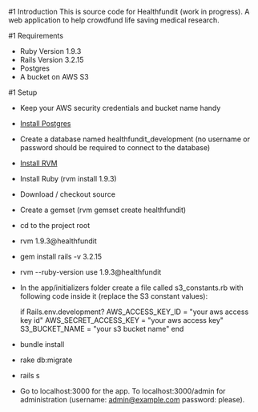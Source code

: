 #1 Introduction
This is source code for Healthfundit (work in progress). A web application to help crowdfund life saving medical research.

#1 Requirements
+ Ruby Version 1.9.3
+ Rails Version 3.2.15
+ Postgres
+ A bucket on AWS S3

#1 Setup
+ Keep your AWS security credentials and bucket name handy
+ [Install Postgres](http://www.postgresql.org/download/macosx/)
+ Create a database named healthfundit_development (no username or password should be required to connect to the database)
+ [Install RVM](http://rvm.io/rvm/install)
+ Install Ruby (rvm install 1.9.3)
+ Download / checkout source
+ Create a gemset (rvm gemset create healthfundit)
+ cd to the project root
+ rvm 1.9.3@healthfundit
+ gem install rails -v 3.2.15
+ rvm --ruby-version use 1.9.3@healthfundit
+ In the app/initializers folder create a file called s3_constants.rb with following code inside it (replace the S3 constant values):

    if Rails.env.development?
        AWS_ACCESS_KEY_ID = "your aws access key id"
        AWS_SECRET_ACCESS_KEY = "your aws access key"
        S3_BUCKET_NAME = "your s3 bucket name"
    end

+ bundle install
+ rake db:migrate
+ rails s
+ Go to localhost:3000 for the app. To localhost:3000/admin for administration (username: admin@example.com password: please).




